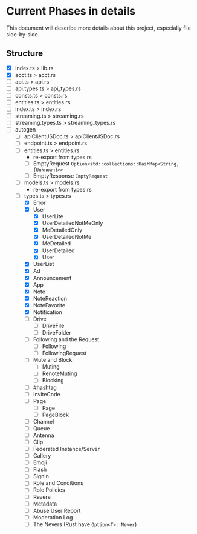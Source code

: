 # Current Phases in details
This document will describe more details about this project, especially file side-by-side.

## Structure
- [x] index.ts > lib.rs
- [x] acct.ts > acct.rs
- [ ] api.ts > api.rs
- [ ] api.types.ts > api_types.rs
- [ ] consts.ts > consts.rs
- [ ] entities.ts > entities.rs
- [ ] index.ts > index.rs
- [ ] streaming.ts > streaming.rs
- [ ] streaming.types.ts > streaming_types.rs
- [ ] autogen
  - [ ] apiClientJSDoc.ts > apiClientJSDoc.rs
  - [ ] endpoint.ts > endpoint.rs
  - [ ] entities.ts > entities.rs
    - re-export from types.rs
    - [ ] EmptyRequest `Option<std::collections::HashMap<String, {Unknown}>>`
    - [ ] EmptyResponse `EmptyRequest`
  - [ ] models.ts > models.rs
    - re-export from types.rs
  - [ ] types.ts > types.rs
    - [x] Error
    - [x] User
      - [x] UserLite
      - [x] UserDetailedNotMeOnly
      - [x] MeDetailedOnly
      - [x] UserDetailedNotMe
      - [x] MeDetailed
      - [x] UserDetailed
      - [x] User
    - [x] UserList
    - [x] Ad
    - [x] Announcement
    - [x] App
    - [x] Note
    - [x] NoteReaction
    - [x] NoteFavorite
    - [x] Notification
    - [ ] Drive
      - [ ] DriveFile
      - [ ] DriveFolder
    - [ ] Following and the Request
      - [ ] Following
      - [ ] FollowingRequest
    - [ ] Mute and Block
      - [ ] Muting
      - [ ] RenoteMuting
      - [ ] Blocking
    - [ ] #hashtag
    - [ ] InviteCode
    - [ ] Page
      - [ ] Page
      - [ ] PageBlock
    - [ ] Channel
    - [ ] Queue
    - [ ] Antenna
    - [ ] Clip
    - [ ] Federated Instance/Server
    - [ ] Gallery
    - [ ] Emoji
    - [ ] Flash
    - [ ] SignIn
    - [ ] Role and Conditions
    - [ ] Role Policies
    - [ ] Reversi
    - [ ] Metadata
    - [ ] Abuse User Report
    - [ ] Moderation Log
    - [ ] The Nevers (Rust have `Option<T>::Never`)